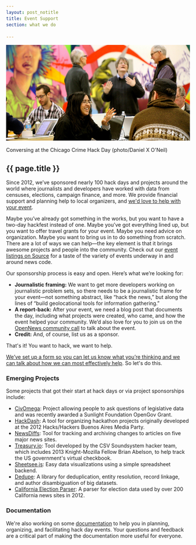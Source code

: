 ```yaml
---
layout: post_notitle
title: Event Support
section: what we do

---
```

<img src="/media/img/hackdays.jpg" class="topline">
<p class="caption">Conversing at the Chicago Crime Hack Day (photo/Daniel X O'Neil)</p>
<h2>{{ page.title }}</h2>
<p class="bodybig">Since 2012, we’ve sponsored nearly 100 hack days and projects around the world where journalists and developers have worked with data from censuses, elections, campaign finance, and more. We provide financial support and planning help to local organizers, and <a href="https://docs.google.com/forms/d/1XGWKDHc8YYzmkUSdicPwyyCyaYeHUnY92XwlLAV1i1E/viewform">we'd love to help with your event</a>.</p>

Maybe you’ve already got something in the works, but you want to have a two-day hackfest instead of one. Maybe you’ve got everything lined up, but you want to offer travel grants for your event. Maybe you need advice on
 organization. Maybe you want to bring us in to do something from scratch. There are a lot of ways we can help—the key element is that it brings awesome projects and people into the community. Check out our [event listings on Source](https://source.opennews.org/en-US/articles/tags/events/) for a taste of the variety of events underway in and around news code.

Our sponsorship process is easy and open. Here’s what we’re looking for:

* **Journalistic framing:** We want to get more developers working on journalistic problem sets, so there needs to be a journalistic frame for your event—not something abstract, like “hack the news,” but along the lines of “build geolocational tools for information gathering.”
* **A report-back:** After your event, we need a blog post that documents the day, including what projects were created, who came, and how the event helped your community. We’d also love for you to join us on the <a href="/what/community/calls.html">OpenNews community call</a> to talk about the event.
* **Credit:** And, of course, list us as a sponsor.

That's it! You want to hack, we want to help.

<a href="https://docs.google.com/forms/d/1XGWKDHc8YYzmkUSdicPwyyCyaYeHUnY92XwlLAV1i1E/viewform">We’ve set up a form so you can let us know what you’re thinking and we can talk about how we can most effectively help</a>. So let's do this.

### Emerging Projects

Some projects that got their start at hack days or via project sponsorships include:
<ul class="fellowcode">
<li><a href="http://www.civomega.com/" class="fellowhack">CivOmega</a>: Project allowing people to ask questions of legislative data and was recently awarded a Sunlight Foundation OpenGov Grant.</li>
<li><a href="http://hackdash.org/" class="fellowhack">HackDash</a>: A tool for organizing hackathon projects originally developed at the 2012 Hacks/Hackers Buenos Aires Media Party.</li>
<li><a href="http://newsdiffs.org/" class="fellowhack">NewsDiffs</a>: Tool for tracking and archiving changes to articles on five major news sites.</li>
<li><a href="http://treasury.io/" class="fellowhack">Treasury.io</a>: Tool developed by the CSV Soundsystem hacker team, which includes 2013 Knight-Mozilla Fellow Brian Abelson, to help track the US government's virtual checkbook.</li>
<li><a href="https://github.com/jlord/sheetsee.js" class="fellowhack">Sheetsee.js</a>: Easy data visualizations using a simple spreadsheet backend.</li>
<li><a href="https://github.com/open-city/dedupe" class="fellowhack">Dedupe</a>: A library for deduplication, entity resolution, record linkage, and author disambiguation of big datasets.</li>
<li><a href="https://github.com/wnyc/election_california_2012" class="fellowhack">California Election Parser</a>: A parser for election data used by over 200 California news sites in 2012.</li>
</ul>

### Documentation

We're also working on some <a href="https://github.com/erikao/journohackdays">documentation</a> to help you in planning, organizing, and facilitating hack day events. Your questions and feedback are a critical part of making the documentation more useful for everyone.
